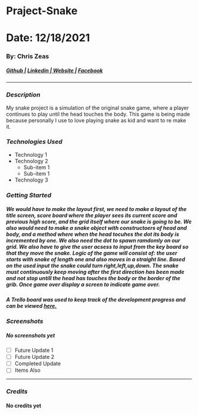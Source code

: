 # Praject-Snake
# Date: 12/18/2021 #
### By: Chris Zeas
##### [Github |](https://github.com/chriszc97) [Linkedin | ](www.linkedin.com/in/christopher-zeas-8929691b1) [ Website |]() [ Facebook]()
***
### ***Description***
My snake project is a simulation of the original snake game, where a player continues to play until the head touches the body. This game is being made because personally I use to love playing snake as kid and want to re make it. 
### ***Technologies Used***
* Technology 1
* Technology 2
    * Sub-item 1
    * Sub-item 1
* Technology 3
### ***Getting Started***
##### We would have to make the layout first, we need to make a layout of the title screen, score board where the player sees its current score and previous high score, and the grid itself where our snake is going to be. We also would need to make a snake object with constructoers of head and body, and a method where when the head tocuhes the dot its body is incremented by one. We also need the dot to spawn ramdomly on our grid. We also have to give the user acsess to input from the key board so that they move the snake. Logic of the game will consist of: the user starts with snake of length one and also moves in a straight line. Based on the used input the snake could turn right,left,up,down. The snake must continuously keep moving after the first direction has been made and not stop untill the head has touches the body or the border of the grib. Once game over display a screen to indicate game over. 
##### A Trello board was used to keep track of the development progress and can be viewed [here.](https://trello.com/b/E17uenko/requirements)
### ***Screenshots***

##### No screenshots yet 

- [ ] Future Update 1
- [ ] Future Update 2
- [ ] Completed Update
- [ ] Items Also
***

### ***Credits***
#### No credits yet
